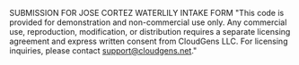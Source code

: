 SUBMISSION FOR JOSE CORTEZ WATERLILY INTAKE FORM
"This code is provided for demonstration and non-commercial use only. Any commercial use, reproduction, modification, or distribution requires a separate licensing agreement and express written consent from CloudGens LLC. For licensing inquiries, please contact support@cloudgens.net."

